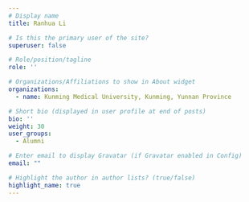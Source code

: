 ```yaml
---
# Display name
title: Ranhua Li 

# Is this the primary user of the site?
superuser: false

# Role/position/tagline
role: ''

# Organizations/Affiliations to show in About widget
organizations:
  - name: Kunming Medical University, Kunming, Yunnan Province

# Short bio (displayed in user profile at end of posts)
bio: ''
weight: 30
user_groups:
  - Alumni

# Enter email to display Gravatar (if Gravatar enabled in Config)
email: ""

# Highlight the author in author lists? (true/false)
highlight_name: true
---
```



